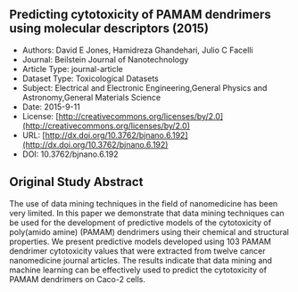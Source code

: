 <script type='text/javascript' src='https://d1bxh8uas1mnw7.cloudfront.net/assets/embed.js'></script>

<div style="float: right; width: 200px" class='altmetric-embed' data-badge-type='donut' data-condensed='true' data-badge-details='right' data-doi="10.3762/bjnano.6.192"></div>

## Predicting cytotoxicity of PAMAM dendrimers using molecular descriptors (2015)
<script type="application/ld+json">
	{	
		"@context": {
			"bs": "https://bioschemas.org/",
			"schema": "https://schema.org/",
			"citation": "schema:citation",
			"name": "schema:name",
			"url": "schema:url",
			"variableMeasured": "schema:variableMeasured"
		},
		"@type": "schema:Dataset",
		"name": "Predicting cytotoxicity of PAMAM dendrimers using molecular descriptors",
		"url": "http://dx.doi.org/10.3762/bjnano.6.192",
		"citation": "https://doi.org/10.3762/bjnano.6.192",
		"@id": "10.3762/bjnano.6.192",
		"http://purl.org/dc/terms/conformsTo": { "@type": "schema:CreativeWork", "@id": "https://bioschemas.org/profiles/Dataset/1.0-RELEASE" },
		"schema:license": "http://creativecommons.org/licenses/by/2.0",
		"schema:creator": [
		  {
			"@type": "schema:Organization",
			"name": "RiskGONE"
		  }
		],
		"schema:datePublished": "2015-9-11"
	}
</script>

* Authors: David E Jones, Hamidreza Ghandehari, Julio C Facelli
* Journal: Beilstein Journal of Nanotechnology
* Article Type: journal-article
* Dataset Type: Toxicological Datasets
* Subject: Electrical and Electronic Engineering,General Physics and Astronomy,General Materials Science
* Date: 2015-9-11
* License: [http://creativecommons.org/licenses/by/2.0](http://creativecommons.org/licenses/by/2.0)
* URL: [http://dx.doi.org/10.3762/bjnano.6.192](http://dx.doi.org/10.3762/bjnano.6.192)
* DOI: 10.3762/bjnano.6.192



## Original Study Abstract

The use of data mining techniques in the field of nanomedicine has been very limited. In this paper we demonstrate that data mining techniques can be used for the development of predictive models of the cytotoxicity of poly(amido amine) (PAMAM) dendrimers using their chemical and structural properties. We present predictive models developed using 103 PAMAM dendrimer cytotoxicity values that were extracted from twelve cancer nanomedicine journal articles. The results indicate that data mining and machine learning can be effectively used to predict the cytotoxicity of PAMAM dendrimers on Caco-2 cells.
